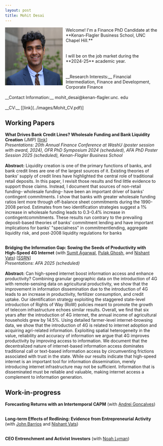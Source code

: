 ```yaml
---
layout: post
title: Mohit Desai
---
```


<img align="left" width="190" height="190" style="float:left; padding-right:10px" src="../images/profilepic.jpeg">
Welcome! I'm a Finance PhD Candidate at the **Kenan-Flagler Business School, UNC Chapel Hill.** <br /> <br /> <br />
I will be on the job market during the **2024-25** academic year. <br /> <br /> <br />
__Research Interests:__ Financial Intermediation, Finance and Development, Corporate Finance <br /> <br /> 
__Contact Information:__ mohit_desai@kenan-flagler.unc. edu <br /> <br /> 
__CV:__ [[link](../images/Mohit_CV.pdf)]
  

## Working Papers

__What Drives Bank Credit Lines? Wholesale Funding and Bank Liquidity Creation__ (JMP) [[link](../images/Desai_JMP_Final.pdf)] <br />
*Presentations: 20th Annual Finance Conference at WashU (poster session with award, 2024), OFR PhD Symposium 2024 (scheduled), AFA PhD Poster Session 2025 (scheduled), Kenan-Flagler Business School* <br /> <br />
**Abstract:**  Liquidity creation is one of the primary functions of banks, and bank credit lines are one of the largest sources of it. Existing theories of banks’ supply of credit lines have highlighted the central role of traditional retail deposits. In this paper, I revisit those results and find little evidence to support those claims. Instead, I document that sources of non-retail funding– wholesale funding– have been an important driver of banks’ contingent commitments. I show that banks with greater wholesale funding ratios lent more through off-balance sheet commitments during the 1990-2008 period. Estimates from two identification strategies suggest a 1% increase in wholesale funding leads to 0.3-0.4% increase in contingentcommitments. These results run contrary to the prevailing deposit-based theories of banks’ commitment lending and have important implications for banks’ "specialness" in commitmentlending, aggregate liquidity risk, and post-2008 liquidity regulations for banks <br /> <br />

__Bridging the Information Gap: Sowing the Seeds of Productivity with High-Speed 4G Internet__ (with [Sumit Agarwal](https://www.ushakrisna.com/), [Pulak Ghosh](https://sites.google.com/view/pulakghosh/about?authuser=1), and [Nishant Vats](https://nishvats.github.io/index)) [[SSRN](https://papers.ssrn.com/sol3/papers.cfm?abstract_id=4805486)] <br />
*Presentations: AFA 2025 (scheduled)* <br /> <br />
**Abstract:** Can high-speed internet boost information access and enhance productivity? Combining granular geographic data on the introduction of 4G with remote-sensing data on agricultural productivity, we show that the improvement in information dissemination due to the introduction of 4G leads to an increase in productivity, fertilizer consumption, and credit uptake. Our identification strategy exploiting the staggered state-level introduction of Rights of Way (RoW) policies meant to promote the growth of telecom infrastructure echoes similar results. Overall, we find that six years after the introduction of 4G internet, the annual income of agricultural households grew by 14.5%. Using detailed farmer-level internet-browsing data, we show that the introduction of 4G is related to internet adoption and acquiring agri-related information. Exploiting spatial heterogeneity in the value, reliability and accuracy of information we argue that 4G improves productivity by improving access to information. We document that the decentralized nature of internet-based information access dominates traditional call or text-based information access by circumventing frictions associated with trust in the state. While our results indicate that high-speed internet is an important tool for information dissemination, merely introducing internet infrastructure may not be sufficient. Information that is disseminated must be reliable and valuable, making internet access a complement to information generation.

## Work-in-progress

__Forecasting Returns with an Intertemporal CAPM__ (with [Andrei Goncalves](https://andreigoncalves.com/)) <br /> <br />

__Long-term Effects of Redlining: Evidence from Entrepreneurial Activity__ (with [John Barrios](https://www.johnmbarrios.com/home) and [Nishant Vats](https://nishvats.github.io/index)) <br /> <br />

__CEO Entrenchment and Activist Investors__ (with [Noah Lyman](https://www.noahlyman.com/)) <br /> <br />
